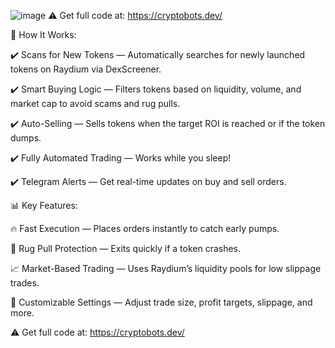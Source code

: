 ![image](https://github.com/user-attachments/assets/ee0cc216-bc35-456a-892b-94d1677fa153)
⚠️ Get full code at: https://cryptobots.dev/

🚀 How It Works:

✔️ Scans for New Tokens — Automatically searches for newly launched tokens on Raydium via DexScreener.

✔️ Smart Buying Logic — Filters tokens based on liquidity, volume, and market cap to avoid scams and rug pulls.

✔️ Auto-Selling — Sells tokens when the target ROI is reached or if the token dumps.

✔️ Fully Automated Trading — Works while you sleep!

✔️ Telegram Alerts — Get real-time updates on buy and sell orders.


📊 Key Features:

🔥 Fast Execution — Places orders instantly to catch early pumps.

📡 Rug Pull Protection — Exits quickly if a token crashes.

📈 Market-Based Trading — Uses Raydium’s liquidity pools for low slippage trades.

🎯 Customizable Settings — Adjust trade size, profit targets, slippage, and more.


⚠️ Get full code at: https://cryptobots.dev/
